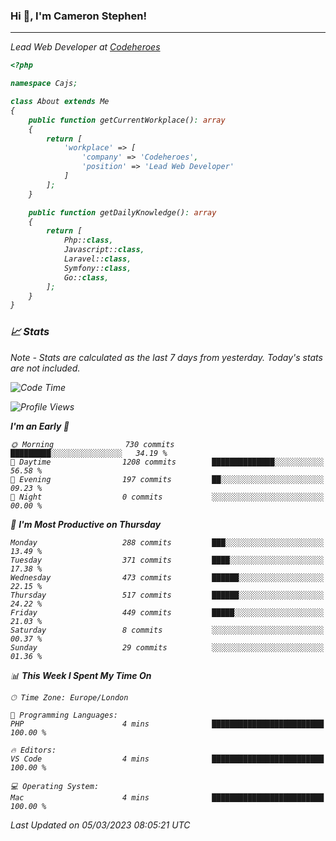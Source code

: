 ### Hi 👋, I'm Cameron Stephen!
<hr>
<p><em>Lead Web Developer at <a href="https://codeheroes.co.uk">Codeheroes</a></p>


```php
<?php

namespace Cajs;

class About extends Me
{
    public function getCurrentWorkplace(): array
    {
        return [
            'workplace' => [
                'company' => 'Codeheroes',
                'position' => 'Lead Web Developer'
            ]
        ];
    }

    public function getDailyKnowledge(): array
    {
        return [
            Php::class,
            Javascript::class,
            Laravel::class,
            Symfony::class,
            Go::class,
        ];
    }
}
```

### 📈 Stats
<p><em>Note - Stats are calculated as the last 7 days from yesterday. Today's stats are not included.</em></p>


<!--START_SECTION:waka-->
![Code Time](http://img.shields.io/badge/Code%20Time-3%2C251%20hrs%2039%20mins-blue)

![Profile Views](http://img.shields.io/badge/Profile%20Views-0-blue)

**I'm an Early 🐤** 

```text
🌞 Morning                730 commits         █████████░░░░░░░░░░░░░░░░   34.19 % 
🌆 Daytime                1208 commits        ██████████████░░░░░░░░░░░   56.58 % 
🌃 Evening                197 commits         ██░░░░░░░░░░░░░░░░░░░░░░░   09.23 % 
🌙 Night                  0 commits           ░░░░░░░░░░░░░░░░░░░░░░░░░   00.00 % 
```
📅 **I'm Most Productive on Thursday** 

```text
Monday                   288 commits         ███░░░░░░░░░░░░░░░░░░░░░░   13.49 % 
Tuesday                  371 commits         ████░░░░░░░░░░░░░░░░░░░░░   17.38 % 
Wednesday                473 commits         ██████░░░░░░░░░░░░░░░░░░░   22.15 % 
Thursday                 517 commits         ██████░░░░░░░░░░░░░░░░░░░   24.22 % 
Friday                   449 commits         █████░░░░░░░░░░░░░░░░░░░░   21.03 % 
Saturday                 8 commits           ░░░░░░░░░░░░░░░░░░░░░░░░░   00.37 % 
Sunday                   29 commits          ░░░░░░░░░░░░░░░░░░░░░░░░░   01.36 % 
```


📊 **This Week I Spent My Time On** 

```text
🕑︎ Time Zone: Europe/London

💬 Programming Languages: 
PHP                      4 mins              █████████████████████████   100.00 % 

🔥 Editors: 
VS Code                  4 mins              █████████████████████████   100.00 % 

💻 Operating System: 
Mac                      4 mins              █████████████████████████   100.00 % 
```


 Last Updated on 05/03/2023 08:05:21 UTC
<!--END_SECTION:waka-->
